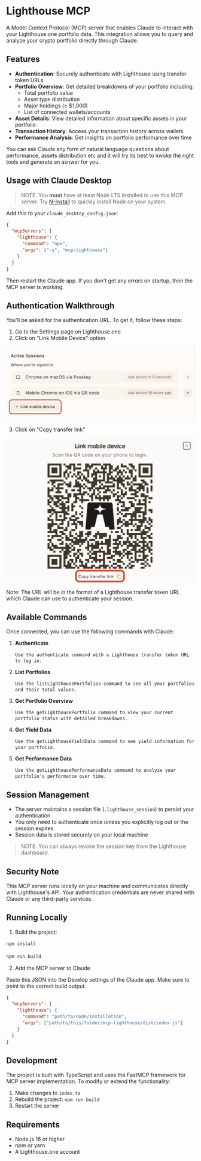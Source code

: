 # Lighthouse MCP

A Model Context Protocol (MCP) server that enables Claude to interact with your Lighthouse.one portfolio data. This integration allows you to query and analyze your crypto portfolio directly through Claude.

## Features

- **Authentication**: Securely authenticate with Lighthouse using transfer token URLs
- **Portfolio Overview**: Get detailed breakdowns of your portfolio including:
  - Total portfolio value
  - Asset type distribution
  - Major holdings (≥ $1,000)
  - List of connected wallets/accounts
- **Asset Details**: View detailed information about specific assets in your portfolio
- **Transaction History**: Access your transaction history across wallets
- **Performance Analysis**: Get insights on portfolio performance over time

You can ask Claude any form of natural language questions about performance, assets distribution etc and it will try its best to invoke the right tools and generate an asnwer for you.

## Usage with Claude Desktop

> NOTE: You **must** have at least Node LTS installed to use this MCP server. Try [N-Install](https://github.com/mklement0/n-install) to quickly install Node on your system.

Add this to your `claude_desktop_config.json`:

```json
{
  "mcpServers": {
    "lighthouse": {
      "command": "npx",
      "args": ["-y", "mcp-lighthouse"]
    }
  }
}
```

Then restart the Claude app. If you don't get any errors on startup, then the MCP server is working.

## Authentication Walkthrough

You'll be asked for the authentication URL. To get it, follow these steps:

1. Go to the Settings page on Lighthouse.one
2. Click on "Link Mobile Device" option

![Lighthouse Link Mobile Device](./images/link.png)

3. Click on "Copy transfer link"

![Mobile Transfer Code](./images/url.png)

Note: The URL will be in the format of a Lighthouse transfer token URL which Claude can use to authenticate your session.

## Available Commands

Once connected, you can use the following commands with Claude:

1. **Authenticate**

   ```
   Use the authenticate command with a Lighthouse transfer token URL to log in.
   ```

2. **List Portfolios**

   ```
   Use the listLighthousePortfolios command to see all your portfolios and their total values.
   ```

3. **Get Portfolio Overview**

   ```
   Use the getLighthousePortfolio command to view your current portfolio status with detailed breakdowns.
   ```

4. **Get Yield Data**

   ```
   Use the getLighthouseYieldData command to see yield information for your portfolio.
   ```

5. **Get Performance Data**
   ```
   Use the getLighthousePerformanceData command to analyze your portfolio's performance over time.
   ```

## Session Management

- The server maintains a session file (`.lighthouse_session`) to persist your authentication
- You only need to authenticate once unless you explicitly log out or the session expires
- Session data is stored securely on your local machine

> NOTE: You can always revoke the session key from the Lighthouse dashboard.

## Security Note

This MCP server runs locally on your machine and communicates directly with Lighthouse's API. Your authentication credentials are never shared with Claude or any third-party services.

## Running Locally

1. Build the project:

```bash
npm install

npm run build
```

2. Add the MCP server to Claude

Paste this JSON into the Develop settings of the Claude app. Make sure to point to the correct build output.

```json
{
  "mcpServers": {
    "lighthouse": {
      "command": "path/to/node/installation",
      "args": ["path/to/this/folder/mcp-lighthouse/dist/index.js"]
    }
  }
}
```

## Development

The project is built with TypeScript and uses the FastMCP framework for MCP server implementation. To modify or extend the functionality:

1. Make changes to `index.ts`
2. Rebuild the project: `npm run build`
3. Restart the server

## Requirements

- Node.js 16 or higher
- npm or yarn
- A Lighthouse.one account
